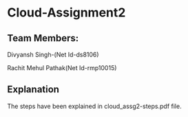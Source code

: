 # Cloud-Assignment2

## Team Members:

Divyansh Singh-(Net Id-ds8106)

Rachit Mehul Pathak(Net Id-rmp10015)

## Explanation

The steps have been explained in cloud_assg2-steps.pdf file.
